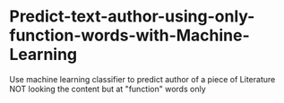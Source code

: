 # Predict-text-author-using-only-function-words-with-Machine-Learning
Use machine learning classifier to predict author of a piece of Literature NOT looking the content but at "function" words only
